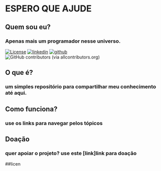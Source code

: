 # ESPERO QUE AJUDE

## Quem sou eu?
### Apenas mais um programador nesse universo.
[![License](https://img.shields.io/badge/License-Apache_2.0-yellow.svg)](https://opensource.org/licenses/Apache-2.0)
[![linkedin](https://img.shields.io/badge/linkedin-blue.svg)](https://www.linkedin.com/in/davi-souza-silva-ab329a109/)
[![github](https://img.shields.io/badge/github-green.svg)](https://github.com/artesaoTI)
![GitHub contributors (via allcontributors.org)](https://img.shields.io/github/all-contributors/artesao-ti/Espero_que_ajude?style=plastic)

## O que é?
### um simples repositório para compartilhar meu conhecimento até aqui.

## Como funciona?
### use os links para navegar pelos tópicos

## Doação
### quer apoiar o projeto? use este [link]link para doação

##licen
